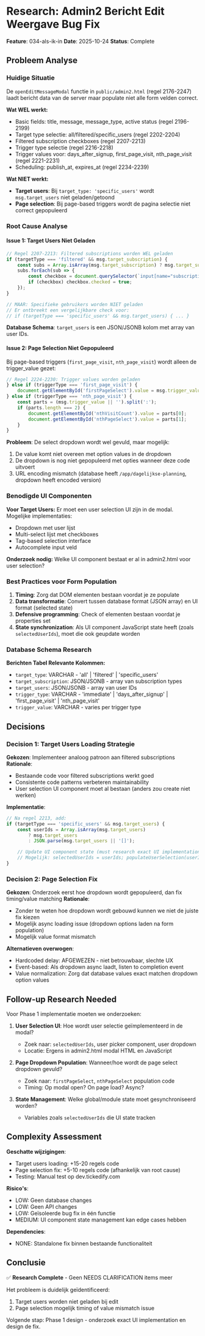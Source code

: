 # Research: Admin2 Bericht Edit Weergave Bug Fix

**Feature**: 034-als-ik-in
**Date**: 2025-10-24
**Status**: Complete

## Probleem Analyse

### Huidige Situatie
De `openEditMessageModal` functie in `public/admin2.html` (regel 2176-2247) laadt bericht data van de server maar populate niet alle form velden correct.

**Wat WEL werkt:**
- Basic fields: title, message, message_type, active status (regel 2196-2199)
- Target type selectie: all/filtered/specific_users (regel 2202-2204)
- Filtered subscription checkboxes (regel 2207-2213)
- Trigger type selectie (regel 2216-2218)
- Trigger values voor: days_after_signup, first_page_visit, nth_page_visit (regel 2221-2231)
- Scheduling: publish_at, expires_at (regel 2234-2239)

**Wat NIET werkt:**
- **Target users**: Bij `target_type: 'specific_users'` wordt `msg.target_users` niet geladen/getoond
- **Page selection**: Bij page-based triggers wordt de pagina selectie niet correct gepopuleerd

### Root Cause Analyse

#### Issue 1: Target Users Niet Geladen
```javascript
// Regel 2207-2213: Filtered subscriptions worden WEL geladen
if (targetType === 'filtered' && msg.target_subscription) {
    const subs = Array.isArray(msg.target_subscription) ? msg.target_subscription : JSON.parse(msg.target_subscription || '[]');
    subs.forEach(sub => {
        const checkbox = document.querySelector(`input[name="subscription"][value="${sub}"]`);
        if (checkbox) checkbox.checked = true;
    });
}

// MAAR: Specifieke gebruikers worden NIET geladen
// Er ontbreekt een vergelijkbare check voor:
// if (targetType === 'specific_users' && msg.target_users) { ... }
```

**Database Schema**: `target_users` is een JSON/JSONB kolom met array van user IDs.

#### Issue 2: Page Selection Niet Gepopuleerd

Bij page-based triggers (`first_page_visit`, `nth_page_visit`) wordt alleen de trigger_value gezet:

```javascript
// Regel 2224-2230: Trigger values worden geladen
} else if (triggerType === 'first_page_visit') {
    document.getElementById('firstPageSelect').value = msg.trigger_value || '';
} else if (triggerType === 'nth_page_visit') {
    const parts = (msg.trigger_value || '').split(':');
    if (parts.length === 2) {
        document.getElementById('nthVisitCount').value = parts[0];
        document.getElementById('nthPageSelect').value = parts[1];
    }
}
```

**Probleem**: De select dropdown wordt wel gevuld, maar mogelijk:
1. De value komt niet overeen met option values in de dropdown
2. De dropdown is nog niet gepopuleerd met opties wanneer deze code uitvoert
3. URL encoding mismatch (database heeft `/app/dagelijkse-planning`, dropdown heeft encoded version)

### Benodigde UI Componenten

**Voor Target Users:**
Er moet een user selection UI zijn in de modal. Mogelijke implementaties:
- Dropdown met user lijst
- Multi-select lijst met checkboxes
- Tag-based selection interface
- Autocomplete input veld

**Onderzoek nodig:** Welke UI component bestaat er al in admin2.html voor user selection?

### Best Practices voor Form Population

1. **Timing**: Zorg dat DOM elementen bestaan voordat je ze populate
2. **Data transformatie**: Convert tussen database format (JSON array) en UI format (selected state)
3. **Defensive programming**: Check of elementen bestaan voordat je properties set
4. **State synchronization**: Als UI component JavaScript state heeft (zoals `selectedUserIds`), moet die ook geupdate worden

### Database Schema Research

**Berichten Tabel Relevante Kolommen:**
- `target_type`: VARCHAR - 'all' | 'filtered' | 'specific_users'
- `target_subscription`: JSON/JSONB - array van subscription types
- `target_users`: JSON/JSONB - array van user IDs
- `trigger_type`: VARCHAR - 'immediate' | 'days_after_signup' | 'first_page_visit' | 'nth_page_visit'
- `trigger_value`: VARCHAR - varies per trigger type

## Decisions

### Decision 1: Target Users Loading Strategie
**Gekozen**: Implementeer analoog patroon aan filtered subscriptions
**Rationale**:
- Bestaande code voor filtered subscriptions werkt goed
- Consistente code patterns verbeteren maintainability
- User selection UI component moet al bestaan (anders zou create niet werken)

**Implementatie**:
```javascript
// Na regel 2213, add:
if (targetType === 'specific_users' && msg.target_users) {
    const userIds = Array.isArray(msg.target_users)
        ? msg.target_users
        : JSON.parse(msg.target_users || '[]');

    // Update UI component state (must research exact UI implementation)
    // Mogelijk: selectedUserIds = userIds; populateUserSelection(userIds);
}
```

### Decision 2: Page Selection Fix
**Gekozen**: Onderzoek eerst hoe dropdown wordt gepopuleerd, dan fix timing/value matching
**Rationale**:
- Zonder te weten hoe dropdown wordt gebouwd kunnen we niet de juiste fix kiezen
- Mogelijk async loading issue (dropdown options laden na form population)
- Mogelijk value format mismatch

**Alternatieven overwogen**:
- Hardcoded delay: AFGEWEZEN - niet betrouwbaar, slechte UX
- Event-based: Als dropdown async laadt, listen to completion event
- Value normalization: Zorg dat database values exact matchen dropdown option values

## Follow-up Research Needed

Voor Phase 1 implementatie moeten we onderzoeken:

1. **User Selection UI**: Hoe wordt user selectie geïmplementeerd in de modal?
   - Zoek naar: `selectedUserIds`, user picker component, user dropdown
   - Locatie: Ergens in admin2.html modal HTML en JavaScript

2. **Page Dropdown Population**: Wanneer/hoe wordt de page select dropdown gevuld?
   - Zoek naar: `firstPageSelect`, `nthPageSelect` population code
   - Timing: Op modal open? On page load? Async?

3. **State Management**: Welke global/module state moet gesynchroniseerd worden?
   - Variables zoals `selectedUserIds` die UI state tracken

## Complexity Assessment

**Geschatte wijzigingen**:
- Target users loading: +15-20 regels code
- Page selection fix: +5-10 regels code (afhankelijk van root cause)
- Testing: Manual test op dev.tickedify.com

**Risico's**:
- LOW: Geen database changes
- LOW: Geen API changes
- LOW: Geïsoleerde bug fix in één functie
- MEDIUM: UI component state management kan edge cases hebben

**Dependencies**:
- NONE: Standalone fix binnen bestaande functionaliteit

## Conclusie

✅ **Research Complete** - Geen NEEDS CLARIFICATION items meer

Het probleem is duidelijk geïdentificeerd:
1. Target users worden niet geladen bij edit
2. Page selection mogelijk timing of value mismatch issue

Volgende stap: Phase 1 design - onderzoek exact UI implementation en design de fix.
